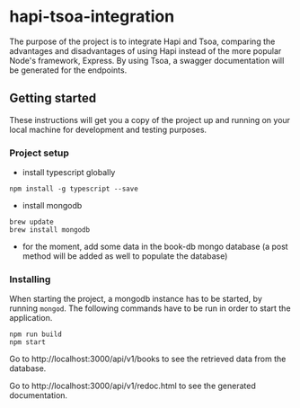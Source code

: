# hapi-tsoa-integration

The purpose of the project is to integrate Hapi and Tsoa, comparing the advantages and disadvantages of using Hapi instead of the more popular Node's framework, Express.
By using Tsoa, a swagger documentation will be generated for the endpoints.

## Getting started

These instructions will get you a copy of the project up and running on your local machine for development and testing purposes. 

### Project setup

- install typescript globally
```
npm install -g typescript --save
```
- install mongodb
```
brew update
brew install mongodb
```
- for the moment, add some data in the book-db mongo database (a post method will be added as well to populate the database)

### Installing

When starting the project, a mongodb instance has to be started, by running ```mongod```.
The following commands have to be run in order to start the application.
```
npm run build
npm start
```

Go to http://localhost:3000/api/v1/books to see the retrieved data from the database.

Go to http://localhost:3000/api/v1/redoc.html to see the generated documentation.
